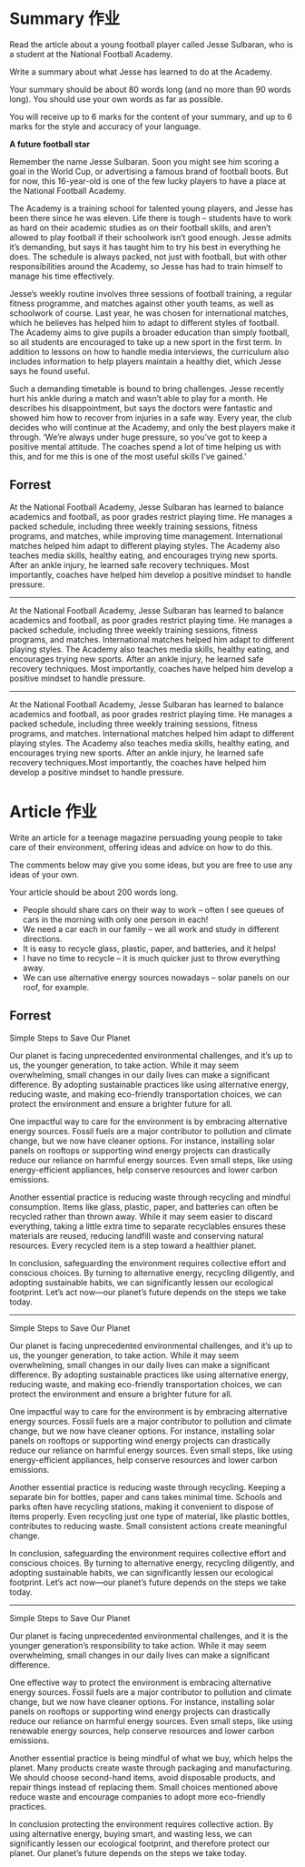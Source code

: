 # Summary 作业
Read the article about a young football player called Jesse Sulbaran, who is a student at the National Football Academy.

Write a summary about what Jesse has learned to do at the Academy.

Your summary should be about 80 words long (and no more than 90 words long). You should use your own words as far as possible.

You will receive up to 6 marks for the content of your summary, and up to 6 marks for the style and accuracy of your language.

**A future football star**

Remember the name Jesse Sulbaran. Soon you might see him scoring a goal in the World Cup, or advertising a famous brand of football boots. But for now, this 16-year-old is one of the few lucky players to have a place at the National Football Academy.

The Academy is a training school for talented young players, and Jesse has been there since he was eleven. Life there is tough – students have to work as hard on their academic studies as on their football skills, and aren’t allowed to play football if their schoolwork isn’t good enough. Jesse admits it’s demanding, but says it has taught him to try his best in everything he does. The schedule is always packed, not just with football, but with other responsibilities around the Academy, so Jesse has had to train himself to manage his time effectively.

Jesse’s weekly routine involves three sessions of football training, a regular fitness programme, and matches against other youth teams, as well as schoolwork of course. Last year, he was chosen for international matches, which he believes has helped him to adapt to different styles of football. The Academy aims to give pupils a broader education than simply football, so all students are encouraged to take up a new sport in the first term. In addition to lessons on how to handle media interviews, the curriculum also includes information to help players maintain a healthy diet, which Jesse says he found useful.

Such a demanding timetable is bound to bring challenges. Jesse recently hurt his ankle during a match and wasn’t able to play for a month. He describes his disappointment, but says the doctors were fantastic and showed him how to recover from injuries in a safe way. Every year, the club decides who will continue at the Academy, and only the best players make it through. ‘We’re always under huge pressure, so you’ve got to keep a positive mental attitude. The coaches spend a lot of time helping us with this, and for me this is one of the most useful skills I’ve gained.’

## Forrest
At the National Football Academy, Jesse Sulbaran has learned to balance academics and football, as poor grades restrict playing time. He manages a packed schedule, including three weekly training sessions, fitness programs, and matches, while improving time management. International matches helped him adapt to different playing styles. The Academy also teaches media skills, healthy eating, and encourages trying new sports. After an ankle injury, he learned safe recovery techniques. Most importantly, coaches have helped him develop a positive mindset to handle pressure.

-----------------

At the National Football Academy, Jesse Sulbaran has learned to balance academics and football, as poor grades restrict playing time. He manages a packed schedule, including three weekly training sessions, fitness programs, and matches. International matches helped him adapt to different playing styles. The Academy also teaches media skills, healthy eating, and encourages trying new sports. After an ankle injury, he learned safe recovery techniques. Most importantly, coaches have helped him develop a positive mindset to handle pressure.

-----------------
At the National Football Academy, Jesse Sulbaran has learned to balance academics and football, as poor grades restrict playing time. He manages a packed schedule, including three weekly training sessions, fitness programs, and matches. International matches helped him adapt to different playing styles. The Academy also teaches media skills, healthy eating, and encourages trying new sports. After an ankle injury, he learned safe recovery techniques.Most importantly, the coaches have helped him develop a positive mindset to handle pressure.

# Article 作业
Write an article for a teenage magazine persuading young people to take care of their environment, offering ideas and advice on how to do this.

The comments below may give you some ideas, but you are free to use any ideas of your own.

Your article should be about 200 words long.

- People should share cars on their way to work – often I see queues of cars in the morning with only one person in each!
- We need a car each in our family – we all work and study in different directions.
- It is easy to recycle glass, plastic, paper, and batteries, and it helps!
- I have no time to recycle – it is much quicker just to throw everything away.
- We can use alternative energy sources nowadays – solar panels on our roof, for example.

## Forrest

Simple Steps to Save Our Planet

Our planet is facing unprecedented environmental challenges, and it’s up to us, the younger generation, to take action. While it may seem overwhelming, small changes in our daily lives can make a significant difference. By adopting sustainable practices like using alternative energy, reducing waste, and making eco-friendly transportation choices, we can protect the environment and ensure a brighter future for all.  
 
One impactful way to care for the environment is by embracing alternative energy sources. Fossil fuels are a major contributor to pollution and climate change, but we now have cleaner options. For instance, installing solar panels on rooftops or supporting wind energy projects can drastically reduce our reliance on harmful energy sources. Even small steps, like using energy-efficient appliances, help conserve resources and lower carbon emissions.  

Another essential practice is reducing waste through recycling and mindful consumption. Items like glass, plastic, paper, and batteries can often be recycled rather than thrown away. While it may seem easier to discard everything, taking a little extra time to separate recyclables ensures these materials are reused, reducing landfill waste and conserving natural resources. Every recycled item is a step toward a healthier planet.  

In conclusion, safeguarding the environment requires collective effort and conscious choices. By turning to alternative energy, recycling diligently, and adopting sustainable habits, we can significantly lessen our ecological footprint. Let’s act now—our planet’s future depends on the steps we take today.

-------------

Simple Steps to Save Our Planet

Our planet is facing unprecedented environmental challenges, and it’s up to us, the younger generation, to take action. While it may seem overwhelming, small changes in our daily lives can make a significant difference. By adopting sustainable practices like using alternative energy, reducing waste, and making eco-friendly transportation choices, we can protect the environment and ensure a brighter future for all.  
 
One impactful way to care for the environment is by embracing alternative energy sources. Fossil fuels are a major contributor to pollution and climate change, but we now have cleaner options. For instance, installing solar panels on rooftops or supporting wind energy projects can drastically reduce our reliance on harmful energy sources. Even small steps, like using energy-efficient appliances, help conserve resources and lower carbon emissions.  

Another essential practice is reducing waste through recycling. Keeping a separate bin for bottles, paper and cans takes minimal time. Schools and parks often have recycling stations, making it convenient to dispose of items properly. Even recycling just one type of material, like plastic bottles, contributes to reducing waste. Small consistent actions create meaningful change.

In conclusion, safeguarding the environment requires collective effort and conscious choices. By turning to alternative energy, recycling diligently, and adopting sustainable habits, we can significantly lessen our ecological footprint. Let’s act now—our planet’s future depends on the steps we take today.

------------
Simple Steps to Save Our Planet

Our planet is facing unprecedented environmental challenges, and it is the younger generation’s responsibility to take action. While it may seem overwhelming, small changes in our daily lives can make a significant difference. 

One effective way to protect the environment is embracing alternative energy sources. Fossil fuels are a major contributor to pollution and climate change, but we now have cleaner options. For instance, installing solar panels on rooftops or supporting wind energy projects can drastically reduce our reliance on harmful energy sources. Even small steps, like using renewable energy sources, help conserve resources and lower carbon emissions.

Another essential practice is being mindful of what we buy, which helps the planet. Many products create waste through packaging and manufacturing. We should choose second-hand items, avoid disposable products, and repair things instead of replacing them. Small choices mentioned above reduce waste and encourage companies to adopt more eco-friendly practices.

In conclusion protecting the environment requires collective action. By using alternative energy, buying smart, and wasting less, we can significantly lessen our ecological footprint, and therefore protect our planet. Our planet’s future depends on the steps we take today.

